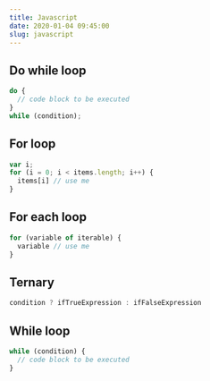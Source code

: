 ```yaml
---
title: Javascript
date: 2020-01-04 09:45:00
slug: javascript
---
```

## Do while loop
```javascript
do {
  // code block to be executed
}
while (condition);
```

## For loop
```javascript
var i;
for (i = 0; i < items.length; i++) {
  items[i] // use me
}
```

## For each loop
```javascript
for (variable of iterable) {
  variable // use me
}
```

## Ternary
```javascript
condition ? ifTrueExpression : ifFalseExpression
```

## While loop
```javascript
while (condition) {
  // code block to be executed
}
```